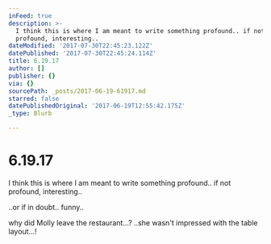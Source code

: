 ```yaml
---
inFeed: true
description: >-
  I think this is where I am meant to write something profound.. if not
  profound, interesting..
dateModified: '2017-07-30T22:45:23.122Z'
datePublished: '2017-07-30T22:45:24.114Z'
title: 6.19.17
author: []
publisher: {}
via: {}
sourcePath: _posts/2017-06-19-61917.md
starred: false
datePublishedOriginal: '2017-06-19T12:55:42.175Z'
_type: Blurb

---
```

# 6.19.17

I think this is where I am meant to write something profound.. if not profound, interesting..

..or if in doubt.. funny..

why did Molly leave the restaurant...? ..she wasn't impressed with the table layout...!